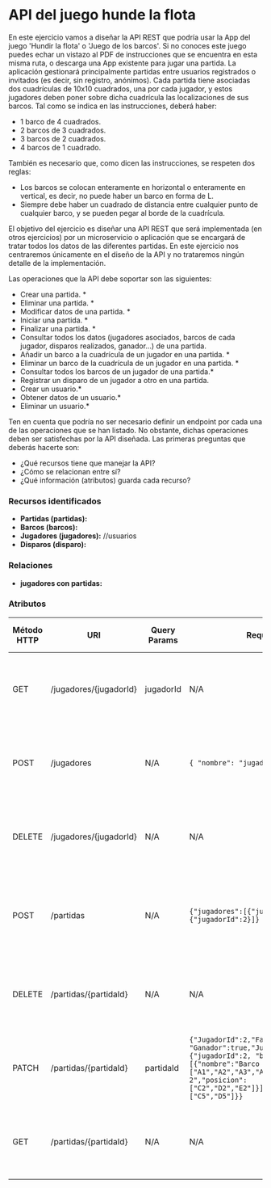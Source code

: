 # API del juego hunde la flota

En este ejercicio vamos a diseñar la API REST que podría usar la App del juego 'Hundir la flota' o 'Juego de los barcos'.
Si no conoces este juego puedes echar un vistazo al PDF de instrucciones que se encuentra en esta misma ruta, o descarga una App existente para jugar una partida. La aplicación gestionará principalmente partidas entre usuarios registrados o invitados (es decir, sin registro, anónimos). Cada partida tiene asociadas dos cuadrículas de 10x10 cuadrados, una por cada jugador, y estos jugadores deben poner sobre dicha cuadrícula las localizaciones de sus barcos. Tal como se indica en las instrucciones, deberá haber:
- 1 barco de 4 cuadrados.
- 2 barcos de 3 cuadrados.
- 3 barcos de 2 cuadrados.
- 4 barcos de 1 cuadrado.

También es necesario que, como dicen las instrucciones, se respeten dos reglas:
- Los barcos se colocan enteramente en horizontal o enteramente en vertical, es decir, no puede haber un barco en forma de L.
- Siempre debe haber un cuadrado de distancia entre cualquier punto de cualquier barco, y se pueden pegar al borde de la cuadrícula.

El objetivo del ejercicio es diseñar una API REST que será implementada (en otros ejercicios) por un microservicio o aplicación que se encargará de tratar todos los datos de las diferentes partidas. En este ejercicio nos centraremos únicamente en el diseño de la API y no trataremos ningún detalle de la implementación.

Las operaciones que la API debe soportar son las siguientes:
- Crear una partida. *
- Eliminar una partida. *
- Modificar datos de una partida. *
- Iniciar una partida. *
- Finalizar una partida. *
- Consultar todos los datos (jugadores asociados, barcos de cada jugador, disparos realizados, ganador...) de una partida.
- Añadir un barco a la cuadrícula de un jugador en una partida. *
- Eliminar un barco de la cuadrícula de un jugador en una partida. *
- Consultar todos los barcos de un jugador de una partida.*
- Registrar un disparo de un jugador a otro en una partida.
- Crear un usuario.*
- Obtener datos de un usuario.*
- Eliminar un usuario.*

Ten en cuenta que podría no ser necesario definir un endpoint por cada una de las operaciones que se han listado. No obstante, dichas operaciones deben ser satisfechas por la API diseñada. Las primeras preguntas que deberás hacerte son:
- ¿Qué recursos tiene que manejar la API?
- ¿Cómo se relacionan entre sí?
- ¿Qué información (atributos) guarda cada recurso?

### Recursos identificados ###

- **Partidas (partidas):** 
- **Barcos (barcos):** 
- **Jugadores (jugadores):** //usuarios
- **Disparos (disparo):** 
### Relaciones ###
- **jugadores con partidas:** 
### Atributos ###

| Método HTTP | URI | Query Params | Request Body | Response Body | Códigos HTTP de respuesta |
  |-------------|----------------|--------------|--------------|------------------|-------------------------|
  | GET | /jugadores/{jugadorId} | jugadorId | N/A | `{ "nombre": "Jugador 1"}` | 200 OK<br/>404 Not Found<br/>500 Internal Server Error |
  | POST | /jugadores | N/A | `{ "nombre": "jugador 1"}` |`{"jugadorId": 1, "nombre: jugador 1"}` | 200 OK<br/>404 Not Found<br/>500 Internal Server Error |
  | DELETE | /jugadores/{jugadorId} | N/A | N/A | `{"message": "Jugador removed"}` | 200 OK<br/>404 Not Found<br/>500 Internal Server Error |
  | POST | /partidas | N/A | `{"jugadores":[{"jugadorId":1},{"jugadorId":2}]}` |`{"partidaId":1,"Fase":1,"Completado":false,"Ganador":false,"Jugadores":[{"jugadorId":1,"barcos":[],"disparos":[]},{"JugadorId":2 ,"barcos":[],"disparos":[]}]}` | 201 Created<br/>400 Bad Request<br/>500 Internal Server Error |
  | DELETE | /partidas/{partidaId} | N/A | N/A |  `{"message": "Partida removed"}`  | 200 OK<br/>400 Bad Request<br/>500 Internal Server Error |
  | PATCH | /partidas/{partidaId} | partidaId | `{"JugadorId":2,"Fase":1,"Completado":true "Ganador":true,"Jugadores":{"jugadorId":2, "barcos":[{"nombre":"Barco 1","posicion":["A1","A2","A3","A4"]},{"nombre":"Barco 2","posicion":["C2","D2","E2"]}],"disparos":["C5","D5"]}}` |`{"partidaId":1,"Fase":1,"Completado":true,"Ganador":true,"Jugadores":{"jugadorId":2, "barcos":[{"nombre":"Barco 1","posicion":["A1","A2","A3","A4"]},{"nombre":"Barco 2","posicion":["C2","D2","E2"]}],"disparos":["C5","D5"]}}` | 200 OK<br/>404 Not Found<br/>500 Internal Server Error |
  | GET | /partidas/{partidaId} | N/A | N/A | `{"partidas":{"partidaId":1,"Fase":1,"Completado":true,"jugadores":[{"jugadorId":2,"nombre":"Jugador 1","Ganador":true,"barcos":[{"nombre":"Barco 1","posicion":["A1","A2","A3","A4"]},{"nombre":"Barco 2","posicion":["C2","D2","E2"]}],"disparos":["C5","D5"]},{"jugadorId":2,"nombre":"Jugador 2","Ganador":false,"barcos":[{"nombre":"Barco 1","posicion":["B1","B2","B3","B4"]},{"nombre":"Barco 2","posicion":["A2","B2","E2"]}],"disparos":["E5","B5"]}]}}` | 200 OK<br/>404 Not Found<br/>500 Internal Server Error | 
